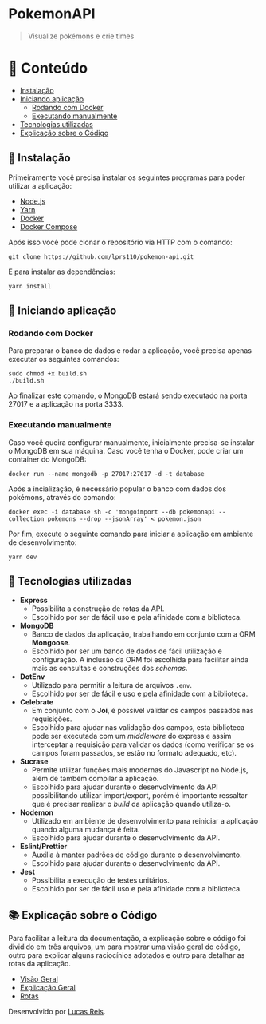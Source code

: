 # PokemonAPI

> Visualize pokémons e crie times

# :pushpin: Conteúdo
  - [Instalação](#construction_worker-instalação)
  - [Iniciando aplicação](#wrench-iniciando-aplicação)
    - [Rodando com Docker](#rodando-com-docker)
    - [Executando manualmente](#executando-manualmente)
  - [Tecnologias utilizadas](#rocket-tecnologias-utilizadas)
  - [Explicação sobre o Código](#books-explicação-sobre-o-código)

## :construction_worker: Instalação
Primeiramente você precisa instalar os seguintes programas para poder utilizar a aplicação:
- [Node.js](https://nodejs.org/en/download)
- [Yarn](https://yarnpkg.com)
- [Docker](https://www.docker.com/get-started)
- [Docker Compose](https://docs.docker.com/compose/install/)

Após isso você pode clonar o repositório via HTTP com o comando:
```
git clone https://github.com/lprs110/pokemon-api.git
```

E para instalar as dependências:
```
yarn install
```

## :wrench: Iniciando aplicação

### Rodando com Docker

Para preparar o banco de dados e rodar a aplicação, você precisa apenas executar os seguintes comandos:
```
sudo chmod +x build.sh
./build.sh
```
Ao finalizar este comando, o MongoDB estará sendo executado na porta 27017 e a aplicação na porta 3333.

### Executando manualmente

Caso você queira configurar manualmente, inicialmente precisa-se instalar o MongoDB em sua máquina. Caso você tenha o Docker, pode criar um container do MongoDB:
```
docker run --name mongodb -p 27017:27017 -d -t database
```
Após a incialização, é necessário popular o banco com dados dos pokémons, através do comando:
```
docker exec -i database sh -c 'mongoimport --db pokemonapi --collection pokemons --drop --jsonArray' < pokemon.json
```
Por fim, execute o seguinte comando para iniciar a aplicação em ambiente de desenvolvimento:
```
yarn dev
```

## :rocket: Tecnologias utilizadas

- **Express**
  - Possibilita a construção de rotas da API.
  - Escolhido por ser de fácil uso e pela afinidade com a biblioteca.
- **MongoDB**
  - Banco de dados da aplicação, trabalhando em conjunto com a ORM **Mongoose**.
  - Escolhido por ser um banco de dados de fácil utilização e configuração. A inclusão da ORM foi escolhida para facilitar ainda mais as consultas e construções dos *schemas*.
- **DotEnv**
  - Utilizado para permitir a leitura de arquivos ```.env```.
  - Escolhido por ser de fácil e uso e pela afinidade com a biblioteca.
- **Celebrate**
  - Em conjunto com o **Joi**, é possível validar os campos passados nas requisições.
  - Escolhido para ajudar nas validação dos campos, esta biblioteca pode ser executada com um *middleware* do express e assim interceptar a requisição para validar os dados (como verificar se os campos foram passados, se estão no formato adequado, etc).
- **Sucrase**
  - Permite utilizar funções mais modernas do Javascript no Node.js, além de também compilar a aplicação.
  - Escolhido para ajudar durante o desenvolvimento da API possibilitando utilizar import/export, porém é importante ressaltar que é precisar realizar o *build* da aplicação quando utiliza-o.
- **Nodemon**
  - Utilizado em ambiente de desenvolvimento para reiniciar a aplicação quando alguma mudança é feita.
  - Escolhido para ajudar durante o desenvolvimento da API.
- **Eslint/Prettier**
  - Auxilia à manter padrões de código durante o desenvolvimento.
  - Escolhido para ajudar durante o desenvolvimento da API.
- **Jest**
  - Possibilita a execução de testes unitários.
  - Escolhido por ser de fácil uso e pela afinidade com a biblioteca.

## :books: Explicação sobre o Código

Para facilitar a leitura da documentação, a explicação sobre o código foi dividido em três arquivos, um para mostrar uma visão geral do código, outro para explicar alguns raciocínios adotados e outro para detalhar as rotas da aplicação.

- [Visão Geral](.github/visao-geral.md)
- [Explicação Geral](.github/explicacao-geral.md)
- [Rotas](.github/rotas.md)

Desenvolvido por [Lucas Reis](https://github.com/lprs110).
